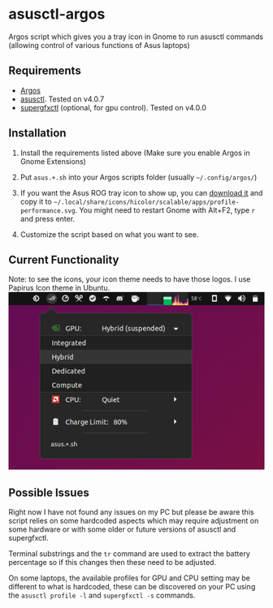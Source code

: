 # asusctl-argos

Argos script which gives you a tray icon in Gnome to run asusctl commands (allowing control of various functions of Asus laptops)



## Requirements

- [Argos](https://github.com/p-e-w/argos)
- [asusctl](https://gitlab.com/asus-linux/asusctl). Tested on v4.0.7
- [supergfxctl](https://gitlab.com/asus-linux/supergfxctl) (optional, for gpu control). Tested on v4.0.0



## Installation

1. Install the requirements listed above (Make sure you enable Argos in Gnome Extensions)

2. Put `asus.+.sh` into your Argos scripts folder (usually `~/.config/argos/`)

3. If you want the Asus ROG tray icon to show up, you can [download it](https://gitlab.com/asus-linux/asusctl-gex/-/raw/main/icons/scalable/profile-performance.svg?inline=false) and copy it to `~/.local/share/icons/hicolor/scalable/apps/profile-performance.svg`. You might need to restart Gnome with Alt+F2, type `r` and press enter.

4. Customize the script based on what you want to see.



## Current Functionality
Note: to see the icons, your icon theme needs to have those logos.  I use Papirus Icon theme in Ubuntu.
![](screenshot.png)


## Possible Issues
Right now I have not found any issues on my PC but please be aware this script relies on some hardcoded aspects which may require adjustment on some hardware or with some older or future versions of asusctl and supergfxctl.

Terminal substrings and the `tr` command are used to extract the battery percentage so if this changes then these need to be adjusted.

On some laptops, the available profiles for GPU and CPU setting may be different to what is hardcoded, these can be discovered on your PC using the `asusctl profile -l` and `supergfxctl -s` commands.
